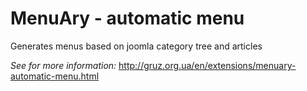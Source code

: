 # MenuAry - automatic menu

Generates menus based on joomla category tree and articles

*See for more information:* http://gruz.org.ua/en/extensions/menuary-automatic-menu.html